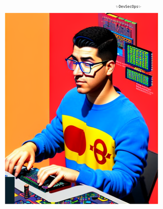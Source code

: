                                                        ✨DevSecOps✨
<p align="center">                                                     
  <img src="https://github.com/diegonz2/diegonz2/blob/main/DaggHacker.png?raw=true" alt="Italian Trulli">
</p>
